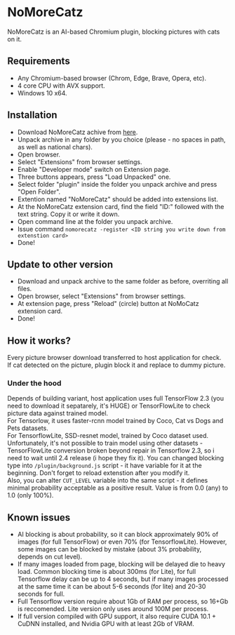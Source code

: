 # NoMoreCatz
NoMoreCatz is an AI-based Chromium plugin, blocking pictures with cats on it.

## Requirements
- Any Chromium-based browser (Chrom, Edge, Brave, Opera, etc).
- 4 core CPU with AVX support.
- Windows 10 x64.

## Installation
- Download NoMoreCatz achive from [here](https://github.com/T-Troll/NoMoreCatz/releases).
- Unpack archive in any folder by you choice (please - no spaces in path, as well as national chars).
- Open browser.
- Select "Extensions" from browser settings.
- Enable "Developer mode" switch on Extension page.
- Three buttons appears, press "Load Unpacked" one.
- Select folder "plugin" inside the folder you unpack archive and press "Open Folder".
- Extention named "NoMoreCatz" should be added into extensions list.
- At the NoMoreCatz extension card, find the field "ID:" followed with the text string. Copy it or write it down.
- Open command line at the folder you unpack archive.
- Issue command `nomorecatz -register <ID string you write down from extenstion card>`
- Done!
## Update to other version
- Download and unpack archive to the same folder as before, overriting all files.
- Open browser, select "Extensions" from browser settings.
- At extension page, press "Reload" (circle) button at NoMoCatz extension card.
- Done!

## How it works?
Every picture browser download transferred to host application for check.<br>
If cat detected on the picture, plugin block it and replace to dummy picture.<br>

### Under the hood
Depends of building variant, host application uses full TensorFlow 2.3 (you need to download it sepatarely, it's HUGE) or TensorFlowLite to check picture data against trained model.<br>
For Tensorlow, it uses faster-rcnn model trained by Coco, Cat vs Dogs and Pets datasets.<br>
For TensorflowLite, SSD-resnet model, trained by Coco dataset used. Unfortunately, it's not possible to train model using other datasets - TensorFlowLite conversion broken beyond repair in Tensorflow 2.3, so i need to wait until 2.4 release (i hope they fix it). 
You can changed blocking type into `/plugin/background.js` script - it have variable for it at the beginning. Don't forget to reload extenstion after you modify it.<br>
Also, you can alter `CUT_LEVEL` variable into the same script - it defines minimal probability acceptable as a positive result. Value is from 0.0 (any) to 1.0 (only 100%).

## Known issues
- AI blocking is about probability, so it can block approximately 90% of images (for full TensorFlow) or even 70% (for TensorflowLite). However, some images can be blocked by mistake (about 3% probability, depends on cut level).
- If many images loaded from page, blocking will be delayed die to heavy load. Common blocking time is about 300ms (for Lite), for full Tensorflow delay can be up to 4 seconds, but if many images processed at the same time it can be about 5-6 seconds (for lite) and 20-30 seconds for full.
- Full Tensorflow version require about 1Gb of RAM per process, so 16+Gb is reccomended. Lite version only uses around 100M per process.
- If full version compiled with GPU support, it also require CUDA 10.1 + CuDNN installed, and Nvidia GPU with at least 2Gb of VRAM.

